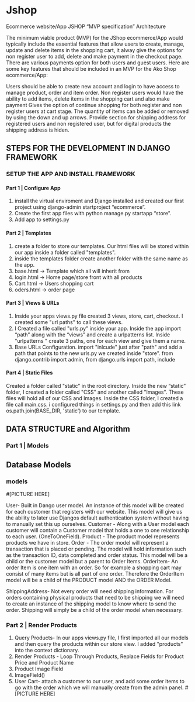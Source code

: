# Jshop
Ecommerce website/App
JSHOP “MVP specification”
Architecture

The minimum viable product (MVP) for the JShop ecommerce/App would typically include the essential features that allow users to create, manage, update and delete items in the shopping cart, it alway give the options for non register user to add, delete and make payment in the checkout page. There are various payments option for both users and guest users. Here are some key features that should be included in an MVP for the Ako Shop ecommerce/App:

Users should be able to create new account and login to have access to manage product, order and item order.
Non register users would have the ability to add items, delete items in the shopping cart and also make payment
Gives the option of continue shopping for both register and non register users at cart stage. The quantity of items can be added or removed by using the down and up arrows.
Provide section for shipping address for registered users and non registered user, but for digital products the shipping address is hiden.
##                                            STEPS FOR THE DEVELOPMENT IN DJANGO FRAMEWORK
###                                           SETUP THE APP AND INSTALL FRAMEWORK
####             Part 1 | Configure App
1. install the virtual enviroment and Django installed and created our first project using django-admin startproject “ecommerce”.
2. Create the first app files with python manage.py startapp “store".
3. Add app to settings.py
####              Part 2 | Templates
1. create a folder to store our templates. Our html files will be stored within our app inside a folder called "templates".
2. inside the templates folder create another folder with the same name as the app.
3. base.html → Template which all will inherit from
4. login.html → Home page/store front with all products
5. Cart.html → Users shopping cart
6. oders.html → order page
####              Part 3 | Views & URLs
1. Inside your apps views.py file created 3 views, store, cart, checkout. I created some "url paths" to call these views.
2. I Created a file called "urls.py" inside your app. Inside the app import “path” along with the “views” and create a urlpatterns list. Inside "urlpatterns " create 3 paths, one for each view and give them a name.
3. Base URLs Configuration. import "inlcude" just after "path" and add a path that points to the new urls.py we created inside "store". from django.contrib import admin, from django.urls import path, include
####              Part 4 | Static Files
Created a folder called "static" in the root directory.
Inside the new “static” folder, I created a folder called "CSS" and another called "Images". These files will hold all of our CSS and Images.
Inside the CSS folder, I created a file call main.css.
i configured things in settings.py and then add this link os.path.join(BASE_DIR, 'static') to our template.
##            DATA STRUCTURE and Algorithm
###           Part 1 | Models
## Database Models
### models
#[PICTURE HERE]

User- Built in Dango user model. An instance of this model will be created for each customer that registers with our website. This model will give us the ability to later use Djangos default authentication system without having to manually set this up ourselves.
Customer - Along with a User model each customer will contain a Customer model that holds a one to one relationship to each user. (OneToOneField).
Product - The product model represents products we have in store.
Order - The order model will represent a transaction that is placed or pending. The model will hold information such as the transaction ID, data completed and order status. This model will be a child or the customer model but a parent to Order Items.
OrderItem- An order Item is one item with an order. So for example a shopping cart may consist of many items but is all part of one order. Therefore the OrderItem model will be a child of the PRODUCT model AND the ORDER Model.

ShippingAddress- Not every order will need shipping information. For orders containing physical products that need to be shipping we will need to create an instance of the shipping model to know where to send the order. Shipping will simply be a child of the order model when necessary.

###             Part 2 | Render Products
1. Query Products- In our apps views.py file, I first imported all our models and then query the products within our store view. I added "products" into the context dictionary.
2. Render Products - Loop Through Products, Replace Fields for Product Price and Product Name
2. Product Image Field
3. ImageField()
4. User Cart- attach a customer to our user, and add some order items to go with the order which we will manually create from the admin panel.
#[PICTURE HERE]
